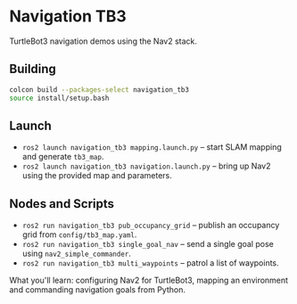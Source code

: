 # Navigation TB3

TurtleBot3 navigation demos using the Nav2 stack.

## Building
```bash
colcon build --packages-select navigation_tb3
source install/setup.bash
```

## Launch
- `ros2 launch navigation_tb3 mapping.launch.py` – start SLAM mapping and generate `tb3_map`.
- `ros2 launch navigation_tb3 navigation.launch.py` – bring up Nav2 using the provided map and parameters.

## Nodes and Scripts
- `ros2 run navigation_tb3 pub_occupancy_grid` – publish an occupancy grid from `config/tb3_map.yaml`.
- `ros2 run navigation_tb3 single_goal_nav` – send a single goal pose using `nav2_simple_commander`.
- `ros2 run navigation_tb3 multi_waypoints` – patrol a list of waypoints.

What you'll learn: configuring Nav2 for TurtleBot3, mapping an environment and commanding navigation goals from Python.
